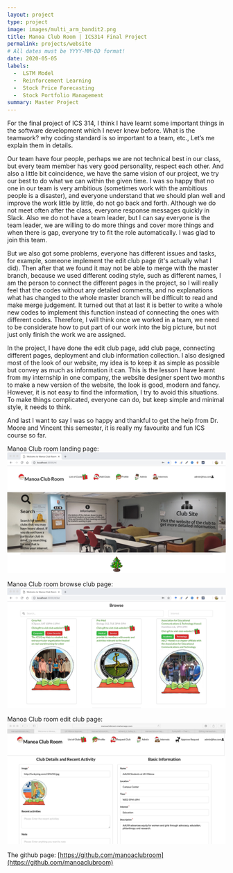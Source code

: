 ```yaml
---
layout: project
type: project
image: images/multi_arm_bandit2.png
title: Manoa Club Room | ICS314 Final Project
permalink: projects/website
# All dates must be YYYY-MM-DD format!
date: 2020-05-05
labels:
  -  LSTM Model
  -  Reinforcement Learning
  -  Stock Price Forecasting
  -  Stock Portfolio Management
summary: Master Project
---
```


For the final project of ICS 314, I think I have learnt some important things in the software development which I never knew before. What is the teamwork? why coding standard is so important to a team, etc., Let’s me explain them in details.

Our team have four people, perhaps we are not technical best in our class, but every team member has very good personality, respect each other.  And also a little bit coincidence, we have the same vision of our project, we try our best to do what we can within the given time. I was so happy that no one in our team is very ambitious (sometimes work with the ambitious people is a disaster), and everyone understand that we should plan well and improve the work little by little, do not go back and forth. Although we do not meet often after the class, everyone response messages quickly in Slack. Also we do not have a team leader, but I can say everyone is the team leader, we are willing to do more things and cover more things and when there is gap, everyone try to fit the role automatically. I was glad to join this team.

But we also got some problems, everyone has different issues and tasks, for example, someone implement the edit club page (it's actually what I did). Then after that we found it may not be able to merge with the master branch, because we used different coding style, such as different names, I am the person to connect the different pages in the project, so I will really feel that the codes without any detailed comments, and no explanations what has changed to the whole master branch will be difficult to read and make merge judgement. It turned out that at last it is better to write a whole new codes to implement this function instead of connecting the ones with different codes. Therefore, I will think once we worked in a team, we need to be considerate how to put part of our work into the big picture, but not just only finish the work we are assigned. 

In the project, I have done the edit club page, add club page, connecting different pages, deployment and club information collection. I also designed most of the look of our website, my idea is to keep it as simple as possible but convey as much as information it can. This is the lesson I have learnt from my internship in one company, the website designer spent two months to make a new version of the website, the look is good, modern and fancy. However, it is not easy to find the information, I try to avoid this situations. To make things complicated, everyone can do, but keep simple and minimal style, it needs to think.

And last I want to say I was so happy and thankful to get the help from Dr. Moore and Vincent this semester, it is really my favourite and fun ICS course so far. 

Manoa Club room landing page:
<img class="ui image" src="../images/final_project1.jpg">

Manoa Club room browse club page:
<img class="ui image" src="../images/final_project2.jpg">

Manoa Club room edit club page:
<img class="ui image" src="../images/final_project3.jpg">


The github page: 
[https://github.com/manoaclubroom](https://github.com/manoaclubroom)
